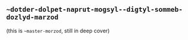 ## `~dotder-dolpet-naprut-mogsyl--digtyl-sommeb-dozlyd-marzod`
(this is `~master-morzod`, still in deep cover)